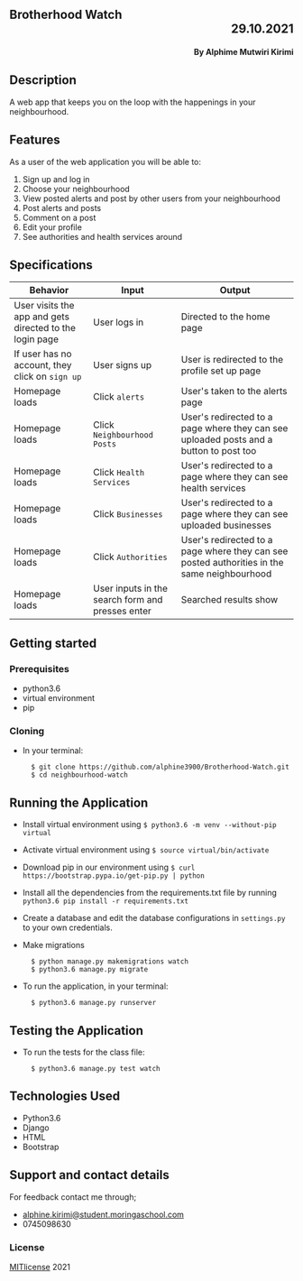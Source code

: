 ## Brotherhood Watch <div dir="rtl">29.10.2021</div>
#### <div dir="rtl">By **Alphime Mutwiri Kirimi**</div>

## Description
A web app that keeps you on the loop with the happenings in your neighbourhood.

## Features

As a user of the web application you will be able to:

1. Sign up and log in
2. Choose your neighbourhood
3. View  posted alerts and post by other users from your neighbourhood
4. Post alerts and posts
5. Comment on a post
6. Edit your profile
7. See authorities and health services around

## Specifications
| Behavior            | Input                         | Output                        | 
| ------------------- | ----------------------------- | ----------------------------- |
| User visits the app and gets directed to the login page  | User logs in | Directed to the home page | 
If user has no account, they click on `sign up` | User signs up | User is redirected to the profile set up page |
|  Homepage loads | Click `alerts` | User's taken to the alerts page| 
| Homepage loads | Click `Neighbourhood Posts` | User's redirected to a page where they can see uploaded posts and a button to post too | 
| Homepage loads | Click `Health Services` | User's redirected to a page where they can see health services | 
| Homepage loads | Click `Businesses` | User's redirected to a page where they can see uploaded businesses |
| Homepage loads | Click `Authorities` | User's redirected to a page where they can see posted authorities in the same neighbourhood |
| Homepage loads | User inputs in the search form and presses enter | Searched results show |


## Getting started
### Prerequisites
* python3.6
* virtual environment
* pip

### Cloning
* In your terminal:
        
        $ git clone https://github.com/alphine3900/Brotherhood-Watch.git
        $ cd neighbourhood-watch

## Running the Application
* Install virtual environment using `$ python3.6 -m venv --without-pip virtual`
* Activate virtual environment using `$ source virtual/bin/activate`
* Download pip in our environment using `$ curl https://bootstrap.pypa.io/get-pip.py | python`
* Install all the dependencies from the requirements.txt file by running `python3.6 pip install -r requirements.txt`
* Create a database and edit the database configurations in `settings.py` to your own credentials.
* Make migrations

        $ python manage.py makemigrations watch
        $ python3.6 manage.py migrate 

* To run the application, in your terminal:

        $ python3.6 manage.py runserver
        
## Testing the Application
* To run the tests for the class file:

        $ python3.6 manage.py test watch
        
## Technologies Used
* Python3.6
* Django
* HTML
* Bootstrap

## Support and contact details
For feedback contact me through;
* alphine.kirimi@student.moringaschool.com
* 0745098630

### License
[MITlicense](LICENSE) 2021 
